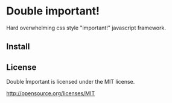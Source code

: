 # Double important!
Hard overwhelming css style "important!" javascript framework.

## Install

## License
Double İmportant is licensed under the MIT license.

http://opensource.org/licenses/MIT
